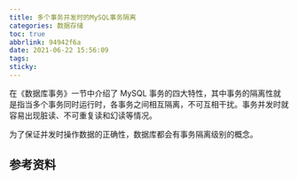 ```yaml
---
title: 多个事务并发时的MySQL事务隔离
categories: 数据存储
toc: true
abbrlink: 94942f6a
date: 2021-06-22 15:56:09
tags: 
sticky:
---
```


在《数据库事务》一节中介绍了 MySQL 事务的四大特性，其中事务的隔离性就是指当多个事务同时运行时，各事务之间相互隔离，不可互相干扰。事务并发时就容易出现脏读、不可重复读和幻读等情况。

为了保证并发时操作数据的正确性，数据库都会有事务隔离级别的概念。

<!-- more -->





## 参考资料
